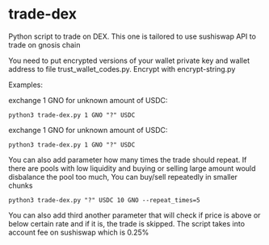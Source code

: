 # trade-dex
Python script to trade on DEX. This one is tailored to use sushiswap API to trade on gnosis chain

You need to put encrypted versions of your wallet private key and wallet address to file trust_wallet_codes.py. Encrypt with encrypt-string.py

Examples:

exchange 1 GNO for unknown amount of USDC:

```
python3 trade-dex.py 1 GNO "?" USDC
```

exchange 1 GNO for unknown amount of USDC:

```
python3 trade-dex.py 1 GNO "?" USDC
```

You can also add parameter how many times the trade should repeat. If there are pools with low liquidity and buying or selling large amount would disbalance the pool too much, You can buy/sell repeatedly in smaller chunks

```
python3 trade-dex.py "?" USDC 10 GNO --repeat_times=5
```

You can also add third another parameter that will check if price is above or below certain rate and if it is, the trade is skipped. The script takes into account fee on sushiswap which is 0.25%
